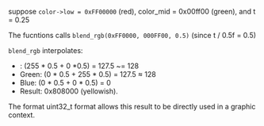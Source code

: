 suppose `color->low = 0xFF00000` (red), color_mid = 0x00ff00 (green), and t = 0.25

The fucntions calls `blend_rgb(0xFF0000, 000FF00, 0.5)` (since t / 0.5f = 0.5)

`blend_rgb` interpolates:
- : (255 * 0.5 + 0 *0.5) = 127.5 ~= 128
- Green: (0 * 0.5 + 255 * 0.5) = 127.5 ≈ 128
- Blue: (0 * 0.5 + 0 * 0.5) = 0
- Result: 0x808000 (yellowish).

The format uint32_t format allows this result to be directly used in a graphic context.
